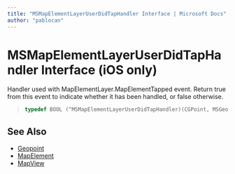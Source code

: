 ```yaml
---
title: "MSMapElementLayerUserDidTapHandler Interface | Microsoft Docs"
author: "pablocan"
---
```


# MSMapElementLayerUserDidTapHandler Interface (iOS only)

Handler used with MapElementLayer.MapElementTapped event. Return true from this event to indicate whether it has been handled, or false otherwise.

>```objectivec
> typedef BOOL (^MSMapElementLayerUserDidTapHandler)(CGPoint, MSGeopoint*_Nonnull, NSMutableSet<MSMapElement *> *_Nonnull)
>```

## See Also

* [Geopoint](../Geopoint-class.md)
* [MapElement](../MapElement-class.md)
* [MapView](../MapView-class.md)